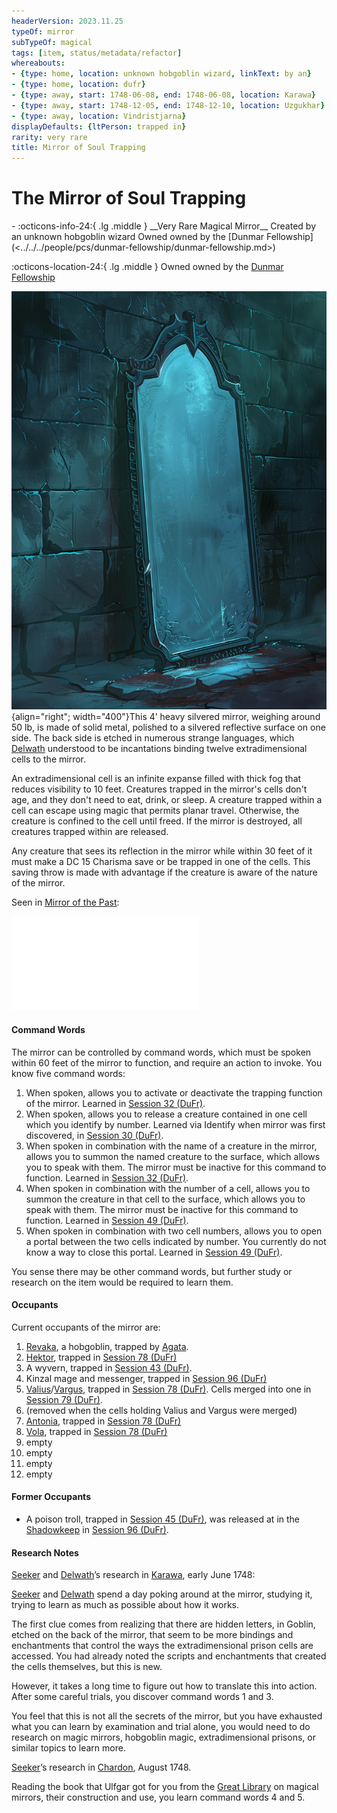 ```yaml
---
headerVersion: 2023.11.25
typeOf: mirror
subTypeOf: magical
tags: [item, status/metadata/refactor]
whereabouts:
- {type: home, location: unknown hobgoblin wizard, linkText: by an}
- {type: home, location: dufr}
- {type: away, start: 1748-06-08, end: 1748-06-08, location: Karawa}
- {type: away, start: 1748-12-05, end: 1748-12-10, location: Uzgukhar}
- {type: away, location: Vindristjarna}
displayDefaults: {ltPerson: trapped in}
rarity: very rare
title: Mirror of Soul Trapping
---
```

# The Mirror of Soul Trapping
<div class="grid cards ext-narrow-margin ext-one-column" markdown>
- :octicons-info-24:{ .lg .middle } __Very Rare Magical Mirror__  
   Created by an unknown hobgoblin wizard  
   Owned owned by the [Dunmar Fellowship](<../../../people/pcs/dunmar-fellowship/dunmar-fellowship.md>)  
</div>

:octicons-location-24:{ .lg .middle } Owned owned by the [Dunmar Fellowship](<../../../people/pcs/dunmar-fellowship/dunmar-fellowship.md>)




![Mirror of Soul Trapping V1](../../../assets/mirror-of-soul-trapping-v1.jpg){align="right"; width="400"}This 4’ heavy silvered mirror, weighing around 50 lb, is made of solid metal, polished to a silvered reflective surface on one side. The back side is etched in numerous strange languages, which [Delwath](<../../../people/pcs/dunmar-fellowship/delwath.md>) understood to be incantations binding twelve extradimensional cells to the mirror.

An extradimensional cell is an infinite expanse filled with thick fog that reduces visibility to 10 feet. Creatures trapped in the mirror's cells don't age, and they don't need to eat, drink, or sleep. A creature trapped within a cell can escape using magic that permits planar travel. Otherwise, the creature is confined to the cell until freed. If the mirror is destroyed, all creatures trapped within are released.

Any creature that sees its reflection in the mirror while within 30 feet of it must make a DC 15 Charisma save or be trapped in one of the cells. This saving throw is made with advantage if the creature is aware of the nature of the mirror. 


Seen in [Mirror of the Past](<./mirror-of-the-past.md>): 

![Mirror of Soul Trapping Vision](<../mirror-visions/mirror-of-soul-trapping-vision.md>)
#### Command Words
The mirror can be controlled by command words, which must be spoken within 60 feet of the mirror to function, and require an action to invoke. You know five command words: 

1) When spoken, allows you to activate or deactivate the trapping function of the mirror. Learned in [Session 32 (DuFr)](<../session-notes/session-32-dufr.md>). 
2) When spoken, allows you to release a creature contained in one cell which you identify by number. Learned via Identify when mirror was first discovered, in [Session 30 (DuFr)](<../session-notes/session-30-dufr.md>). 
3) When spoken in combination with the name of a creature in the mirror, allows you to summon the named creature to the surface, which allows you to speak with them. The mirror must be inactive for this command to function. Learned in [Session 32 (DuFr)](<../session-notes/session-32-dufr.md>). 
4) When spoken in combination with the number of a cell, allows you to summon the creature in that cell to the surface, which allows you to speak with them. The mirror must be inactive for this command to function. Learned in [Session 49 (DuFr)](<../session-notes/session-49-dufr.md>).
5) When spoken in combination with two cell numbers, allows you to open a portal between the two cells indicated by number. You currently do not know a way to close this portal. Learned in [Session 49 (DuFr)](<../session-notes/session-49-dufr.md>). 

You sense there may be other command words, but further study or research on the item would be required to learn them.
#### Occupants
Current occupants of the mirror are:

1. [Revaka](<../../../people/other-nonhumans/revaka.md>), a hobgoblin, trapped by [Agata](<../../../people/fey/agata.md>).
2. [Hektor](<../../../people/chardonians/hektor.md>), trapped in [Session 78 (DuFr)](<../session-notes/session-78-dufr.md>) 
3. A wyvern, trapped in [Session 43 (DuFr)](<../session-notes/session-43-dufr.md>). 
4. Kinzal mage and messenger, trapped in [Session 96 (DuFr)](<../session-notes/session-96-dufr.md>)
5. [Valius](<../../../people/chardonians/valius.md>)/[Vargus](<../../../people/chardonians/vargus.md>), trapped in [Session 78 (DuFr)](<../session-notes/session-78-dufr.md>). Cells merged into one in [Session 79 (DuFr)](<../session-notes/session-79-dufr.md>).
6. (removed when the cells holding Valius and Vargus were merged)
7. [Antonia](<../../../people/chardonians/antonia.md>), trapped in [Session 78 (DuFr)](<../session-notes/session-78-dufr.md>)
8. [Vola](<../../../people/chardonians/vola.md>), trapped in [Session 78 (DuFr)](<../session-notes/session-78-dufr.md>)
9. empty
10. empty
11. empty
12. empty
#### Former Occupants
- A poison troll, trapped in [Session 45 (DuFr)](<../session-notes/session-45-dufr.md>), was released at in the [Shadowkeep](<../../../gazetteer/northern-green-sea/shadowkeep.md>) in [Session 96 (DuFr)](<../session-notes/session-96-dufr.md>). 
#### Research Notes

[Seeker](<../../../people/pcs/dunmar-fellowship/seeker.md>) and [Delwath](<../../../people/pcs/dunmar-fellowship/delwath.md>)’s research in [Karawa](<../../../gazetteer/greater-dunmar/realms/dunmar/eastern-dunmar/karawa.md>), early June 1748:

[Seeker](<../../../people/pcs/dunmar-fellowship/seeker.md>) and [Delwath](<../../../people/pcs/dunmar-fellowship/delwath.md>) spend a day poking around at the mirror, studying it, trying to learn as much as possible about how it works.

The first clue comes from realizing that there are hidden letters, in Goblin, etched on the back of the mirror, that seem to be more bindings and enchantments that control the ways the extradimensional prison cells are accessed. You had already noted the scripts and enchantments that created the cells themselves, but this is new.

However, it takes a long time to figure out how to translate this into action. After some careful trials, you discover command words 1 and 3. 

You feel that this is not all the secrets of the mirror, but you have exhausted what you can learn by examination and trial alone, you would need to do research on magic mirrors, hobgoblin magic, extradimensional prisons, or similar topics to learn more.

[Seeker](<../../../people/pcs/dunmar-fellowship/seeker.md>)’s research in [Chardon](<../../../gazetteer/west-coast/chardonian-empire/chardon/chardon.md>), August 1748. 

Reading the book that Ulfgar got for you from the [Great Library](<../../../gazetteer/west-coast/chardonian-empire/chardon/great-library.md>) on magical mirrors, their construction and use, you learn command words 4 and 5. 



